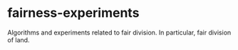 fairness-experiments
====================

Algorithms and experiments related to fair division. In particular, fair division of land.
